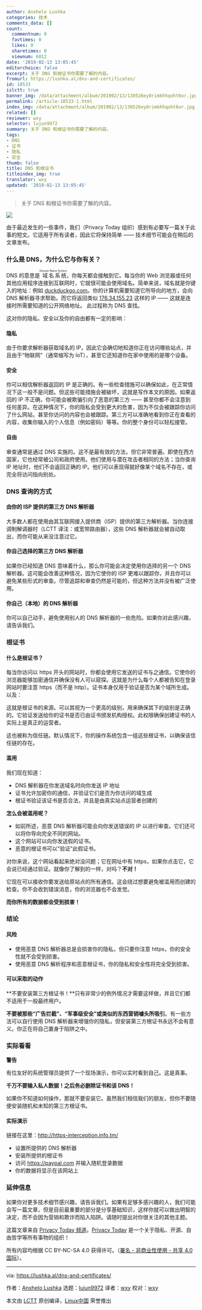 ```yaml
---
author: Anxhelo Lushka
categories: 技术
comments_data: []
count:
  commentnum: 0
  favtimes: 0
  likes: 0
  sharetimes: 0
  viewnum: 6012
date: '2019-02-13 13:05:45'
editorchoice: false
excerpt: 关于 DNS 和根证书你需要了解的内容。
fromurl: https://lushka.al/dns-and-certificates/
id: 10533
islctt: true
banner_img: /data/attachment/album/201902/13/130526ey8rimkhhqoht6or.jpg
permalink: /article-10533-1.html
index_img: /data/attachment/album/201902/13/130526ey8rimkhhqoht6or.jpg.thumb.jpg
related: []
reviewer: wxy
selector: lujun9972
summary: 关于 DNS 和根证书你需要了解的内容。
tags:
- DNS
- 证书
- 隐私
- 安全
thumb: false
title: DNS 和根证书
titleindex_img: true
translator: wxy
updated: '2019-02-13 13:05:45'
---
```



> 
> 关于 DNS 和根证书你需要了解的内容。
> 
> 
> 


![](/data/attachment/album/201902/13/130526ey8rimkhhqoht6or.jpg)


由于最近发生的一些事件，我们（Privacy Today 组织）感到有必要写一篇关于此事的短文。它适用于所有读者，因此它将保持简单 —— 技术细节可能会在稍后的文章发布。


### 什么是 DNS，为什么它与你有关？


DNS 的意思是<ruby> 域名系统 <rt>  Domain Name System </rt></ruby>，你每天都会接触到它。每当你的 Web 浏览器或任何其他应用程序连接到互联网时，它就很可能会使用域名。简单来说，域名就是你键入的地址：例如 [duckduckgo.com](https://duckduckgo.com)。你的计算机需要知道它所导向的地方，会向 DNS 解析器寻求帮助。而它将返回类似 [176.34.155.23](http://176.34.155.23) 这样的 IP —— 这就是连接时所需要知道的公开网络地址。 此过程称为 DNS 查找。


这对你的隐私、安全以及你的自由都有一定的影响：


#### 隐私


由于你要求解析器获取域名的 IP，因此它会确切地知道你正在访问哪些站点，并且由于“物联网”（通常缩写为 IoT），甚至它还知道你在家中使用的是哪个设备。


#### 安全


你可以相信解析器返回的 IP 是正确的。有一些检查措施可以确保如此，在正常情况下这一般不是问题。但这些可能措施会被破坏，这就是写作本文的原因。如果返回的 IP 不正确，你可能会被欺骗引向了恶意的第三方 —— 甚至你都不会注意到任何差异。在这种情况下，你的隐私会受到更大的危害，因为不仅会被跟踪你访问了什么网站，甚至你访问的内容也会被跟踪。第三方可以准确地看到你正在查看的内容，收集你输入的个人信息（例如密码）等等。你的整个身份可以轻松接管。


#### 自由


审查通常是通过 DNS 实施的。这不是最有效的方法，但它非常普遍。即使在西方国家，它也经常被公司和政府使用。他们使用与潜在攻击者相同的方法；当你查询 IP 地址时，他们不会返回正确的 IP。他们可以表现得就好像某个域名不存在，或完全将访问指向别处。


### DNS 查询的方式


#### 由你的 ISP 提供的第三方 DNS 解析器


大多数人都在使用由其互联网接入提供商（ISP）提供的第三方解析器。当你连接调制解调器时（LCTT 译注：或宽带路由器），这些 DNS 解析器就会被自动取出，而你可能从来没注意过它。


#### 你自己选择的第三方 DNS 解析器


如果你已经知道 DNS 意味着什么，那么你可能会决定使用你选择的另一个 DNS 解析器。这可能会改善这种情况，因为它使你的 ISP 更难以跟踪你，并且你可以避免某些形式的审查。尽管追踪和审查仍然是可能的，但这种方法并没有被广泛使用。


#### 你自己（本地）的 DNS 解析器


你可以自己动手，避免使用别人的 DNS 解析器的一些危险。如果你对此感兴趣，请告诉我们。


### 根证书


#### 什么是根证书？


每当你访问以 https 开头的网站时，你都会使用它发送的证书与之通信。它使你的浏览器能够加密通信并确保没有人可以窥探。这就是为什么每个人都被告知在登录网站时要注意 https（而不是 http）。证书本身仅用于验证是否为某个域所生成。以及：


这就是根证书的来源。可以其视为一个更高的级别，用来确保其下的级别是正确的。它验证发送给你的证书是否已由证书颁发机构授权。此权限确保创建证书的人实际上是真正的运营者。


这也被称为信任链。默认情况下，你的操作系统包含一组这些根证书，以确保该信任链的存在。


#### 滥用


我们现在知道：


* DNS 解析器在你发送域名时向你发送 IP 地址
* 证书允许加密你的通信，并验证它们是否为你访问的域生成
* 根证书验证该证书是否合法，并且是由真实站点运营者创建的


**怎么会被滥用呢？**


* 如前所述，恶意 DNS 解析器可能会向你发送错误的 IP 以进行审查。它们还可以将你导向完全不同的网站。
* 这个网站可以向你发送假的证书。
* 恶意的根证书可以“验证”此假证书。


对你来说，这个网站看起来绝对没问题；它在网址中有 https，如果你点击它，它会说已经通过验证。就像你了解到的一样，对吗？**不对！**


它现在可以接收你要发送给原站点的所有通信。这会绕过想要避免被滥用而创建的检查。你不会收到错误消息，你的浏览器也不会发觉。


**而你所有的数据都会受到损害！**


### 结论


#### 风险


* 使用恶意 DNS 解析器总是会损害你的隐私，但只要你注意 https，你的安全性就不会受到损害。
* 使用恶意 DNS 解析程序和恶意根证书，你的隐私和安全性将完全受到损害。


#### 可以采取的动作


**不要安装第三方根证书！**只有非常少的例外情况才需要这样做，并且它们都不适用于一般最终用户。


**不要被那些“广告拦截”、“军事级安全”或类似的东西营销噱头所吸引**。有一些方法可以自行使用 DNS 解析器来增强你的隐私，但安装第三方根证书永远不会有意义。你正在将自己置身于陷阱之中。


### 实际看看


**警告**


有位友好的系统管理员提供了一个现场演示，你可以实时看到自己。这是真事。


**千万不要输入私人数据！之后务必删除证书和该 DNS！**


如果你不知道如何操作，那就不要安装它。虽然我们相信我们的朋友，但你不要随便安装随机和未知的第三方根证书。


#### 实际演示


链接在这里：<http://https-interception.info.tm/>


* 设置所提供的 DNS 解析器
* 安装所提供的根证书
* 访问 <https://paypal.com> 并输入随机登录数据
* 你的数据将显示在该网站上


### 延伸信息


如果你对更多技术细节感兴趣，请告诉我们。如果有足够多感兴趣的人，我们可能会写一篇文章，但是目前最重要的部分是分享基础知识，这样你就可以做出明智的决定，而不会因为营销和欺诈而陷入陷阱。请随时提出对你很关注的其他主题。


这篇文章来自 [Privacy Today 频道](https://t.me/privacytoday)。[Privacy Today](https://t.me/joinchat/Awg5A0UW-tzOLX7zMoTDog) 是一个关于隐私、开源、自由哲学等所有事物的组织！


所有内容均根据 CC BY-NC-SA 4.0 获得许可。（[署名 - 非商业性使用 - 共享 4.0 国际](https://creativecommons.org/licenses/by-nc-sa/4.0/)）。




---


via: <https://lushka.al/dns-and-certificates/>


作者：[Anxhelo Lushka](https://lushka.al/) 选题：[lujun9972](https://github.com/lujun9972) 译者：[wxy](https://github.com/wxy) 校对：[wxy](https://github.com/wxy)


本文由 [LCTT](https://github.com/LCTT/TranslateProject) 原创编译，[Linux中国](https://linux.cn/) 荣誉推出